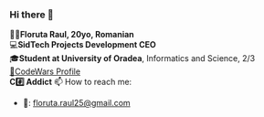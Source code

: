 ### Hi there 👋

🤵🏻**Floruta Raul, 20yo, Romanian**<br/>
💻**SidTech Projects Development CEO**<br/>
🎓**Student at University of Oradea**, Informatics and Science, 2/3<br/>
[🏮CodeWars Profile](https://www.codewars.com/users/FloFlo25)<br/>
**C#️⃣ Addict**
📫 How to reach me:<br/>
* 📧: floruta.raul25@gmail.com



<!--
**FloFlo25/FloFlo25** is a ✨ _special_ ✨ repository because its `README.md` (this file) appears on your GitHub profile.

Here are some ideas to get you started:

- 🔭 I’m currently working on ...
- 🌱 I’m currently learning ...
- 👯 I’m looking to collaborate on ...
- 🤔 I’m looking for help with ...
- 💬 Ask me about ...
- 📫 How to reach me: ...
- 😄 Pronouns: ...
- ⚡ Fun fact: ...
-->

